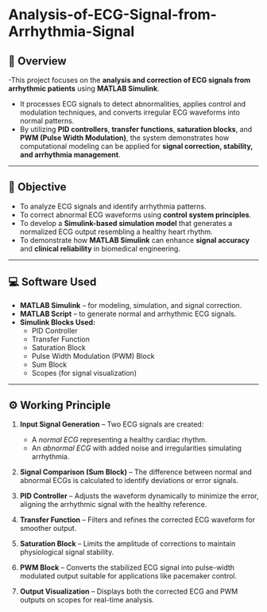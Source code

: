 # Analysis-of-ECG-Signal-from-Arrhythmia-Signal

## 📘 Overview
-This project focuses on the **analysis and correction of ECG signals from arrhythmic patients** using **MATLAB Simulink**.  
- It processes ECG signals to detect abnormalities, applies control and modulation techniques, and converts irregular ECG waveforms into normal patterns.  
- By utilizing **PID controllers**, **transfer functions**, **saturation blocks**, and **PWM (Pulse Width Modulation)**, the system demonstrates how computational modeling can be applied for **signal correction, stability, and arrhythmia management**.

---

## 🎯 Objective
- To analyze ECG signals and identify arrhythmia patterns.  
- To correct abnormal ECG waveforms using **control system principles**.  
- To develop a **Simulink-based simulation model** that generates a normalized ECG output resembling a healthy heart rhythm.  
- To demonstrate how **MATLAB Simulink** can enhance **signal accuracy** and **clinical reliability** in biomedical engineering.

---

## 💻 Software Used
- **MATLAB Simulink** – for modeling, simulation, and signal correction.  
- **MATLAB Script** – to generate normal and arrhythmic ECG signals.  
- **Simulink Blocks Used:**  
  - PID Controller  
  - Transfer Function  
  - Saturation Block  
  - Pulse Width Modulation (PWM) Block  
  - Sum Block  
  - Scopes (for signal visualization)  

---

## ⚙️ Working Principle
1. **Input Signal Generation** – Two ECG signals are created:  
   - A *normal ECG* representing a healthy cardiac rhythm.  
   - An *abnormal ECG* with added noise and irregularities simulating arrhythmia.  

2. **Signal Comparison (Sum Block)** – The difference between normal and abnormal ECGs is calculated to identify deviations or error signals.  

3. **PID Controller** – Adjusts the waveform dynamically to minimize the error, aligning the arrhythmic signal with the healthy reference.  

4. **Transfer Function** – Filters and refines the corrected ECG waveform for smoother output.  

5. **Saturation Block** – Limits the amplitude of corrections to maintain physiological signal stability.  

6. **PWM Block** – Converts the stabilized ECG signal into pulse-width modulated output suitable for applications like pacemaker control.  

7. **Output Visualization** – Displays both the corrected ECG and PWM outputs on scopes for real-time analysis.  
